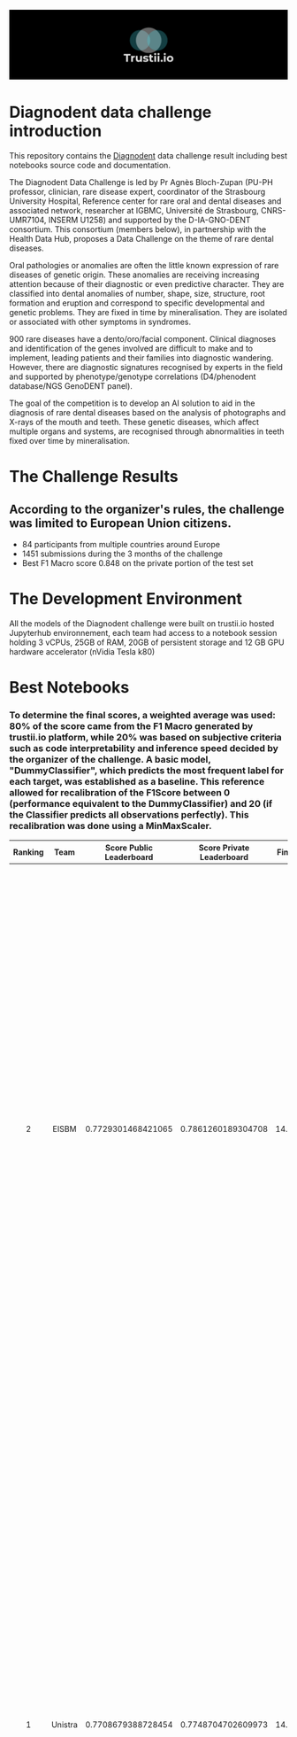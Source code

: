 ![trustii logo](/HeroImage.png)

# Diagnodent data challenge introduction
This repository contains the [Diagnodent](https://www.trustii.io/post/diagnodent) data challenge result including best notebooks source code and documentation.

The Diagnodent Data Challenge is led by Pr Agnès Bloch-Zupan (PU-PH professor, clinician, rare disease expert, coordinator of the Strasbourg University Hospital, Reference center for rare oral and dental diseases and associated network, researcher at IGBMC, Université de Strasbourg, CNRS- UMR7104, INSERM U1258) and supported by the D-IA-GNO-DENT consortium. This consortium (members below), in partnership with the Health Data Hub, proposes a Data Challenge on the theme of rare dental diseases. 

Oral pathologies or anomalies are often the little known expression of rare diseases of genetic origin. These anomalies are receiving increasing attention because of their diagnostic or even predictive character. They are classified into dental anomalies of number, shape, size, structure, root formation and eruption and correspond to specific developmental and genetic problems. They are fixed in time by mineralisation. They are isolated or associated with other symptoms in syndromes.

900 rare diseases have a dento/oro/facial component. Clinical diagnoses and identification of the genes involved are difficult to make and to implement, leading patients and their families into diagnostic wandering. However, there are diagnostic signatures recognised by experts in the field and supported by phenotype/genotype correlations (D4/phenodent database/NGS GenoDENT panel).

The goal of the competition is to develop an AI solution to aid in the diagnosis of rare dental diseases based on the analysis of photographs and X-rays of the mouth and teeth. These genetic diseases, which affect multiple organs and systems, are recognised through abnormalities in teeth fixed over time by mineralisation.

# The Challenge Results

## According to the organizer's rules, the challenge was limited to European Union citizens.
* 84 participants from multiple countries around Europe
* 1451 submissions during the 3 months of the challenge
* Best F1 Macro score 0.848 on the private portion of the test set

# The Development Environment 

All the models of the Diagnodent challenge were built on trustii.io hosted Jupyterhub environnement, each team had access to a notebook session holding 3 vCPUs, 25GB of RAM, 20GB of persistent storage and 12 GB GPU hardware accelerator (nVidia Tesla k80)

# Best Notebooks

### To determine the final scores, a weighted average was used: 80% of the score came from the F1 Macro generated by trustii.io platform, while 20% was based on subjective criteria such as code interpretability and inference speed decided by the organizer of the challenge. A basic model, "DummyClassifier", which predicts the most frequent label for each target, was established as a baseline. This reference allowed for recalibration of the F1Score between 0 (performance equivalent to the DummyClassifier) and 20 (if the Classifier predicts all observations perfectly). This recalibration was done using a MinMaxScaler.

| Ranking    | Team               | Score Public Leaderboard | Score Private Leaderboard | Final Score | Winning model summary |
|:----------:|:------------------:|:-------------------:|:-------------------:|:-----------------:|:-------------------------------------------:|
| 2          | EISBM             | 0.7729301468421065  | 0.7861260189304708  | 14.3295/20 | The team employed libraries like skLearn, pyTorch, OpenCV, and GRADcam due to familiarity and reproducibility. Upon analyzing the dataset's target columns, genes appearing in fewer than four patients were deemed unpredictable and set to "None," retaining five genes. The team adopted ResNet and EfficientNet models, with the final layer modified to have four separate heads for multi-class classification tasks. Using the cross-entropy loss function and normalization techniques, they divided the dataset into a 90-10 train-validation split. To counter overfitting, image augmentations were applied, except for the Normal Cohort. Best results were achieved with the EfficientNetV2L model, a 400x400 image resolution, and a batch size of six. A learning rate of 0.0001 ensured smooth convergence. After evaluating individual heads, the losses for Cohort and AI_Type were doubled for optimal performance. |
| 1          | Unistra    | 0.7708679388728454       | 0.7748704702609973        | 14.6555/20 | The team undertook an extensive exploration of the dataset, identifying 34 unique target combinations with notable imbalances. Rather than employing a singular model for all targets, the approach was to use individual sequential models to improve both robustness and explainability. The modeling process consisted of a three-step approach: first predicting the Cohort target, followed by AI Type and isolated/syndromic predictions, and concluding with a statistical method for Responsible Gene prediction. During CNN training, the team employed custom data augmentation techniques. The DenseNet121, a pretrained model, was chosen due to its architecture and ability to recognize features. Additionally, the team applied a sigmoid activation function and the binary_crossentropy loss function to treat each class as an independent binary classification, thus assisting in medical diagnostics. In their closing remarks, the team provided several recommendations for the future, such as fostering deeper collaboration with dental professionals, exploring potential modifications to the models, and emphasizing the value of increasing the dataset with more images. |
| 3          | IQVIA             | 0.7670351199543314       | 0.7719777154823506        | 12.5696/20 | The team crafted their model through rigorous trials and exploration, with in-depth explanations available in their notebook. Noting the scarcity of images, they leveraged state-of-the-art encoders pre-trained on the ImageNet dataset. Specifically, for image data, a ResNext model with 1000 output neurons was employed as the encoder. Subsequent custom layers, termed classifiers, funneled outputs into four distinct categories. Each category took inputs from 64 neurons, barring AI_Type which also utilized neurons from the Cohort output. In the case of Panoramics, a similar architecture was used, but with the DEIT encoder being more apt for smaller datasets like panoramics. For visual clarity, a model diagram was attached. The strategy involved using two distinct models for photos and panoramics, ensuring predictions could be given even if only one image type was available. Further technical details are available in their notebook in the repository above. |

For more details check out each winning solution report and source code in the 'repository' above.

# The Dataset

The dataset has been provided by HUS (Hopitaux Universitaires de Strasbourg) and prepared with Trustii.io data scientists. 

Participants have been provided with a dataset of oral images, each annotated with labels indicating the presence or absence of specific symptoms of AI under different severity levels.

The dataset has the following caracteristics :
* Amelogenesis imperfecta --> 166
* Dentine anomalies --> 50
* Control --> 100
* Intraoral colour photographs (4 to 10/individuals)
* Panoramic radiographs
* Colour
* Surface
* texture
* Shape/size

If you are interested by accessing the dataset or collaborating with Trustii.io and HUS on this project, please reach out to us at contact@trustii.io.

# More information

To access the challenge forum discussions and the dataset description, check out the Diagnodent challenge webpage at https://app.trustii.io.


